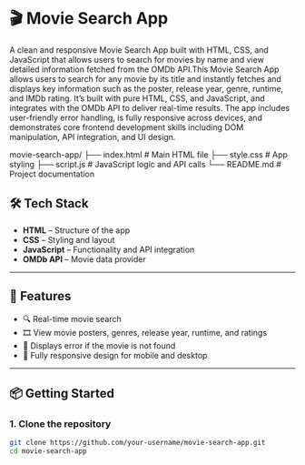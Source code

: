 # 🎬 Movie Search App

A clean and responsive Movie Search App built with HTML, CSS, and JavaScript that allows users to search for movies by name and view detailed information fetched from the OMDb API.This Movie Search App allows users to search for any movie by its title and instantly fetches and displays key information such as the poster, release year, genre, runtime, and IMDb rating. It’s built with pure HTML, CSS, and JavaScript, and integrates with the OMDb API to deliver real-time results. The app includes user-friendly error handling, is fully responsive across devices, and demonstrates core frontend development skills including DOM manipulation, API integration, and UI design.



movie-search-app/
├── index.html      # Main HTML file
├── style.css       # App styling
├── script.js       # JavaScript logic and API calls
└── README.md       # Project documentation


## 🛠️ Tech Stack

- **HTML** – Structure of the app  
- **CSS** – Styling and layout  
- **JavaScript** – Functionality and API integration  
- **OMDb API** – Movie data provider

---

## 🚀 Features

- 🔍 Real-time movie search
- 🎞️ View movie posters, genres, release year, runtime, and ratings
- 💬 Displays error if the movie is not found
- 📱 Fully responsive design for mobile and desktop

---

## 📦 Getting Started

### 1. Clone the repository

```bash
git clone https://github.com/your-username/movie-search-app.git
cd movie-search-app
